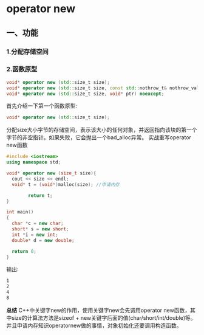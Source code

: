 # operator new
## 一、功能
### 1.分配存储空间
### 2.函数原型
```cpp
void* operator new (std::size_t size);
void* operator new (std::size_t size, const std::nothrow_t& nothrow_value) noexcept;
void* operator new (std::size_t size, void* ptr) noexcept;
```

首先介绍一下第一个函数原型:
```cpp
void* operator new (std::size_t size);
```
分配size大小字节的存储空间，表示该大小的任何对象，并返回指向该块的第一个字节的非空指针。如果失败，它会抛出一个bad_alloc异常。
实战重写operator new函数
```cpp
#include <iostream>
using namespace std;

void* operator new (size_t size){
  cout << size << endl;
  void* t = (void*)malloc(size); //申请内存

        return t;
}

int main()
{
  char *c = new char;
  short* s = new short;
  int *i = new int;
  double* d = new double;

  return 0;
}
```

输出:
```bash
1
2
4
8
```

**总结** C++中关键字new的作用，使用关键字new会先调用operator new函数，其中size的计算法方法是sizeof + new关键字后面的值(char/short/int/double)等。并且申请内存知识operatornew做的事情，对象初始化还要调用构造函数。
